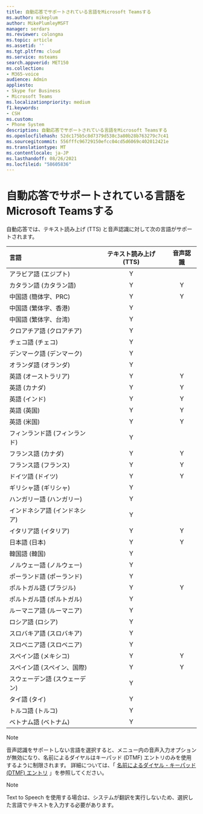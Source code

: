 ```yaml
---
title: 自動応答でサポートされている言語をMicrosoft Teamsする
ms.author: mikeplum
author: MikePlumleyMSFT
manager: serdars
ms.reviewer: colongma
ms.topic: article
ms.assetid: ''
ms.tgt.pltfrm: cloud
ms.service: msteams
search.appverid: MET150
ms.collection:
- M365-voice
audience: Admin
appliesto:
- Skype for Business
- Microsoft Teams
ms.localizationpriority: medium
f1.keywords:
- CSH
ms.custom:
- Phone System
description: 自動応答でサポートされている言語をMicrosoft Teamsする
ms.openlocfilehash: 52dc175b5c8d7379d538c3a80b28b763279c7c41
ms.sourcegitcommit: 556fffc96729150efcc04cd5d6069c402012421e
ms.translationtype: MT
ms.contentlocale: ja-JP
ms.lasthandoff: 08/26/2021
ms.locfileid: "58605836"
---
```

# <a name="microsoft-teams-auto-attendant-supported-languages"></a>自動応答でサポートされている言語をMicrosoft Teamsする

自動応答では、テキスト読み上げ (TTS) と音声認識に対して次の言語がサポートされます。

|言語                                |テキスト読み上げ (TTS)     |音声認識                     |
|:---------------------------------------|:-----------------------:|:-------------------------------------:|
|アラビア語 (エジプト)                          |Y                        |                                       |
|カタラン語 (カタラン語)                       |Y                        |Y                                      |
|中国語 (簡体字、PRC)               |Y                        |Y                                      |
|中国語 (繁体字、香港)        |Y                        |                                       |
|中国語 (繁体字、台湾)           |Y                        |                                       |    
|クロアチア語 (クロアチア)                      |Y                        |                                       |    
|チェコ語 (チェコ)                  |Y                        |                                       |    
|デンマーク語 (デンマーク)                        |Y                        |                                       |    
|オランダ語 (オランダ)                     |Y                        |                                       |    
|英語 (オーストラリア)                     |Y                        |Y                                      |
|英語 (カナダ)                        |Y                        |Y                                      |
|英語 (インド)                         |Y                        |Y                                      |
|英語 (英国)                |Y                        |Y                                      |
|英語 (米国)                 |Y                        |Y                                      |
|フィンランド語 (フィンランド)                       |Y                        |                                       |    
|フランス語 (カナダ)                         |Y                        |Y                                      |
|フランス語 (フランス)                         |Y                        |Y                                      |
|ドイツ語 (ドイツ)                        |Y                        |Y                                      |
|ギリシャ語 (ギリシャ)                          |Y                        |                                       |
|ハンガリー語 (ハンガリー)                     |Y                        |                                       |
|インドネシア語 (インドネシア)                  |Y                        |                                       |
|イタリア語 (イタリア)                         |Y                        |Y                                      |
|日本語 (日本)                        |Y                        |Y                                      |
|韓国語 (韓国)                          |Y                        |                                       |    
|ノルウェー語 (ノルウェー)               |Y                        |                                       |    
|ポーランド語 (ポーランド)                         |Y                        |                                       |    
|ポルトガル語 (ブラジル)                     |Y                        |Y                                      |
|ポルトガル語 (ポルトガル)                   |Y                        |                                       |    
|ルーマニア語 (ルーマニア)                      |Y                        |                                       |    
|ロシア語 (ロシア)                        |Y                        |                                       |    
|スロバキア語 (スロバキア)                       |Y                        |                                       |    
|スロベニア語 (スロベニア)                    |Y                        |                                       |    
|スペイン語 (メキシコ)                        |Y                        |Y                                      |
|スペイン語 (スペイン、国際)          |Y                        |Y                                      |
|スウェーデン語 (スウェーデン)                        |Y                        |                                       |    
|タイ語 (タイ)                         |Y                        |                                       |    
|トルコ語 (トルコ)                        |Y                        |                                       |    
|ベトナム語 (ベトナム)                    |Y                        |                                       |    

> [!NOTE]
> 音声認識をサポートしない言語を選択すると、メニュー内の音声入力オプションが無効になり、名前によるダイヤルはキーパッド (DTMF) エントリのみを使用するように制限されます。 詳細については、「 [名前によるダイヤル - キーパッド (DTMF) エントリ](dial-voice-reference.md#dial-by-name---keypad-dtmf-entry) 」を参照してください。

> [!NOTE]
> Text to Speech を使用する場合は、システムが翻訳を実行しないため、選択した言語でテキストを入力する必要があります。
